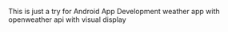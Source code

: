 This is just a try for Android App Development weather app with openweather api with visual display
